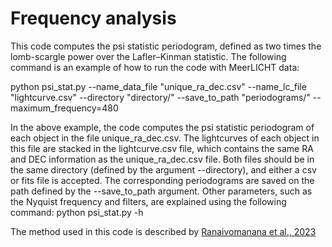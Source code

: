 # Frequency analysis

This code computes the psi statistic periodogram, defined as two times the lomb-scargle power over the Lafler–Kinman statistic.
The following command is an example of how to run the code with MeerLICHT data:

python psi_stat.py --name_data_file "unique_ra_dec.csv" --name_lc_file "lightcurve.csv" --directory "directory/" --save_to_path "periodograms/" --maximum_frequency=480 

In the above example, the code computes the psi statistic periodogram of each object in the file unique_ra_dec.csv. The lightcurves of each object in this file are stacked in the lightcurve.csv file, which contains the same RA and DEC information as the unique_ra_dec.csv file. Both files should be in the same directory (defined by the argument --directory), and either a csv or fits file is accepted. The corresponding periodograms are saved on the path defined by the --save_to_path argument. Other parameters, such as the Nyquist frequency and filters, are explained using the following command: python psi_stat.py -h

The method used in this code is described by [Ranaivomanana et al., 2023](https://doi.org/10.1051/0004-6361/202245560)
